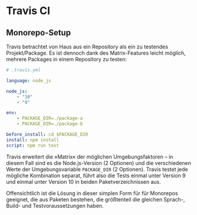 # Travis CI

## Monorepo-Setup
Travis betrachtet von Haus aus ein Repository als ein zu testendes Projekt/Package. Es ist dennoch dank des Matrix-Features leicht möglich, mehrere Packages in einem Repository zu testen:

```yaml
# .travis.yml

language: node_js

node_js:
    - "10"
    - "9"

env:
    - PACKAGE_DIR=./package-a
    - PACKAGE_DIR=./package-b

before_install: cd $PACKAGE_DIR
install: npm install
script: npm run test
```

Travis erweitert die »Matrix« der möglichen Umgebungsfaktoren – in diesem Fall sind es die Node.js-Version (2 Optionen) und die verschiedenen Werte der Umgebungsvariable `PACKAGE_DIR` (2 Optionen). Travis testet jede mögliche Kombination separat, führt also die Tests einmal unter Version 9 und einmal unter Version 10 in beiden Paketverzeichnissen aus.

Offensichtlich ist die Lösung in dieser simplen Form für für Monorepos geeignet, die aus Paketen bestehen, die größtenteil die gleichen Sprach-, Build- und Testvoraussetzungen haben.
